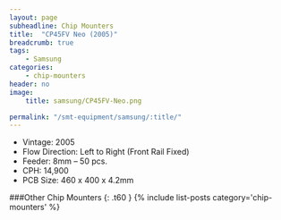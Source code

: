```yaml
---
layout: page
subheadline: Chip Mounters
title:  "CP45FV Neo (2005)"
breadcrumb: true
tags:
    - Samsung
categories:
    - chip-mounters
header: no
image:
    title: samsung/CP45FV-Neo.png

permalink: "/smt-equipment/samsung/:title/"
---
```


- Vintage: 2005
- Flow Direction: Left to Right (Front Rail Fixed)
- Feeder: 8mm – 50 pcs.
- CPH: 14,900
- PCB Size: 460 x 400 x 4.2mm

###Other Chip Mounters
{: .t60 }
{% include list-posts category='chip-mounters' %}
